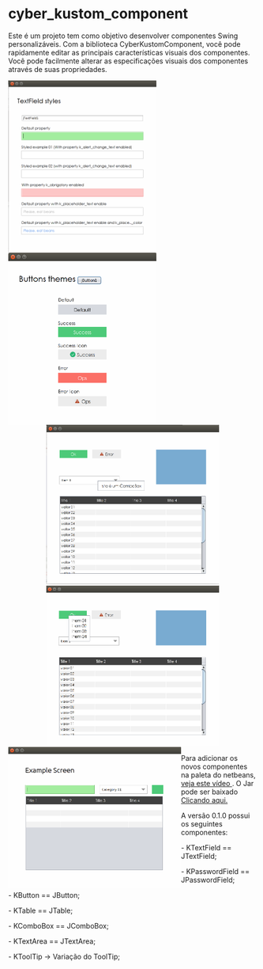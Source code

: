 # cyber_kustom_component
<p>
Este é um projeto tem como objetivo desenvolver componentes Swing personalizáveis. Com a biblioteca CyberKustomComponent,
você pode rapidamente editar as principais características visuais dos componentes. Você pode facilmente alterar as especificações visuais dos componentes através de suas propriedades.
 </p>
 <p align="center">
 
  <img style="position: relative; float: left;" src="https://github.com/CyberCidades/cyber_kustom_component/blob/master/screenshots/02.png" width="300"/>
  <img style="position: relative; float: left;" src="https://github.com/CyberCidades/cyber_kustom_component/blob/master/screenshots/03.png" width="300"/>
</p>
 <p align="center">
  <img src="https://github.com/CyberCidades/cyber_kustom_component/blob/master/screenshots/04.png" width="350"/>
  <img src="https://github.com/CyberCidades/cyber_kustom_component/blob/master/screenshots/05.png" width="350"/>
   <img style="position: relative; float: left;" src="https://github.com/CyberCidades/cyber_kustom_component/blob/master/screenshots/01.png" width="350"/>

</p>
<p>
 Para adicionar os novos componentes na paleta do netbeans, <a target="_blank" href="https://www.youtube.com/watch?v=ozqLqe9gLGA" > veja este vídeo </a>. O Jar pode ser baixado <a target="_blank" href="https://github.com/CyberCidades/cyber_kustom_component/blob/master/CyberKustomComponent-v-0-1-0.jar"> Clicando aqui. </a>
 </p>
 <p>
 A versão 0.1.0 possui os seguintes componentes:
 </br>
 <p>- KTextField == JTextField; </p>
 <p>- KPasswordField == JPasswordField; </p>
 <p>- KButton == JButton; </p>
 <p>- KTable == JTable; </p>
 <p>- KComboBox == JComboBox; </p>
 <p>- KTextArea == JTextArea; </p>
 <p>- KToolTip -> Variação do ToolTip; </p>
 </>
 

